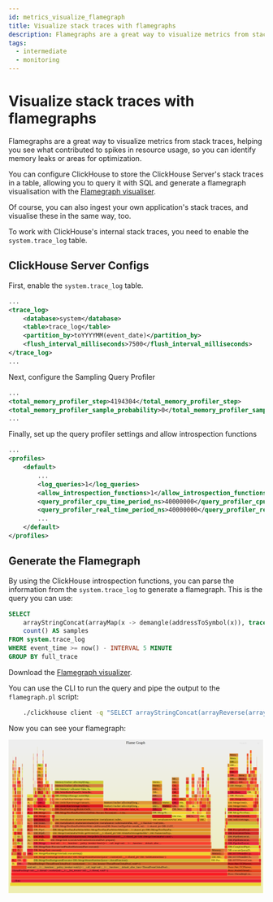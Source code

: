 ```yaml
---
id: metrics_visualize_flamegraph
title: Visualize stack traces with flamegraphs
description: Flamegraphs are a great way to visualize metrics from stack traces. Here's how to use flamegraphs to visualize ClickHouse stack traces.
tags:
  - intermediate
  - monitoring
---
```


# Visualize stack traces with flamegraphs

Flamegraphs are a great way to visualize metrics from stack traces, helping you see what contributed to spikes in resource usage, so you can identify memory leaks or areas for optimization.

You can configure ClickHouse to store the ClickHouse Server's stack traces in a table, allowing you to query it with SQL and generate a flamegraph visualisation with the [Flamegraph visualiser](https://github.com/brendangregg/FlameGraph).

Of course, you can also ingest your own application's stack traces, and visualise these in the same way, too.

To work with ClickHouse's internal stack traces, you need to enable the `system.trace_log` table.

## ClickHouse Server Configs
First, enable the `system.trace_log` table.

```xml
...
<trace_log>
    <database>system</database>
    <table>trace_log</table>
    <partition_by>toYYYYMM(event_date)</partition_by>
    <flush_interval_milliseconds>7500</flush_interval_milliseconds>
</trace_log>
...
```

Next, configure the Sampling Query Profiler

```xml
...
<total_memory_profiler_step>4194304</total_memory_profiler_step>    
<total_memory_profiler_sample_probability>0</total_memory_profiler_sample_probability>
...
```

Finally, set up the query profiler settings and allow introspection functions

```xml
...
<profiles>
    <default>
        ...
        <log_queries>1</log_queries>
        <allow_introspection_functions>1</allow_introspection_functions>
        <query_profiler_cpu_time_period_ns>40000000</query_profiler_cpu_time_period_ns>
        <query_profiler_real_time_period_ns>40000000</query_profiler_real_time_period_ns>
        ...
    </default>
</profiles>
```
## Generate the Flamegraph

By using the ClickHouse introspection functions, you can parse the information from the `system.trace_log` to generate a flamegraph. This is the query you can use:

```sql
SELECT
    arrayStringConcat(arrayMap(x -> demangle(addressToSymbol(x)), trace), ';') AS full_trace,
    count() AS samples
FROM system.trace_log
WHERE event_time >= now() - INTERVAL 5 MINUTE
GROUP BY full_trace 
```

Download the [Flamegraph visualizer](https://github.com/brendangregg/FlameGraph).

You can use the CLI to run the query and pipe the output to the `flamegraph.pl` script:

```bash
    ./clickhouse client -q "SELECT arrayStringConcat(arrayReverse(arrayMap(x -> demangle(addressToSymbol(x)), trace)), ';') AS full_trace, count() AS samples FROM system.trace_log WHERE event_time >= now() - INTERVAL 5 MINUTE GROUP BY full_trace FORMAT TabSeparated" | ./flamegraph.pl > flamegraph.svg
```

Now you can see your flamegraph:

![Flame Graph screenshot](./img/flamegraph.png)